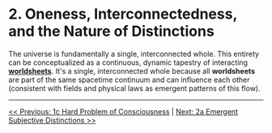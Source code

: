 # **2. Oneness, Interconnectedness, and the Nature of Distinctions**

The universe is fundamentally a single, interconnected whole. This entirety can be conceptualized as a continuous, dynamic tapestry of interacting [**worldsheets**](glossary.md#worldsheet). It's a single, interconnected whole because all **worldsheets** are part of the same spacetime continuum and can influence each other (consistent with fields and physical laws as emergent patterns of this flow).

---

[<< Previous: 1c Hard Problem of Consciousness](1c-hard-problem-of-consciousness.md) | [Next: 2a Emergent Subjective Distinctions >>](2a-emergent-subjective-distinctions.md)